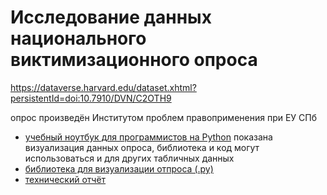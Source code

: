 # Исследование данных национального виктимизационного опроса

https://dataverse.harvard.edu/dataset.xhtml?persistentId=doi:10.7910/DVN/C2OTH9

опрос произведён Институтом проблем правоприменения при ЕУ СПб

* [учебный ноутбук для программистов на Python](code_victim_visualization.ipynb)
    показана визуализация данных опроса, библиотека и код могут использоваться и для других табличных данных
* [библиотека для визуализации отпроса (.py)](dj_poollib.py)
* [технический отчёт](victimTO__byDyakonov.pdf)
